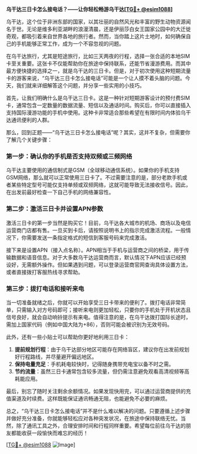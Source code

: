 **乌干达三日卡怎么接电话？——让你轻松畅游乌干达[[TG💪+ @esim1088](https://t.me/s/esim1088)]**

乌干达，这个位于非洲东部的国家，以其壮丽的自然风光和丰富的野生动物资源闻名于世。无论是维多利亚湖畔的浪漫清晨，还是伊丽莎白女王国家公园中的大迁徙奇观，都吸引着来自世界各地的旅行者。然而，当你踏上这片土地时，如何确保自己的手机能够正常工作，成为一个不容忽视的问题。

在乌干达旅行，尤其是短途旅行，比如三天两夜的行程，选择一张合适的本地SIM卡至关重要。这张卡不仅能帮助你在旅途中保持联系，还能节省漫游费用。而其中最方便快捷的选择之一，就是乌干达的三日卡。但是，对于初次使用这种短期流量卡的游客来说，“乌干达三日卡怎么接电话”可能是一个让人摸不着头脑的问题。今天，我们就来详细解答这个问题，并分享一些实用的小技巧。

首先，让我们明确什么是乌干达三日卡。这是一种针对短期游客设计的预付费SIM卡，通常包含一定数量的数据流量、短信以及通话时间。购买后，你可以直接插入支持国际漫游功能的手机中使用。这种卡非常适合那些希望在有限时间内体验乌干达通讯便利的人群。

那么，回到正题——“乌干达三日卡怎么接电话”呢？其实，这并不复杂，但需要你了解几个关键步骤：

### 第一步：确认你的手机是否支持双频或三频网络

乌干达主要使用的通信制式是GSM（全球移动通信系统）。如果你的手机支持GSM网络，那么就可以正常使用三日卡了。不过需要注意的是，部分老款手机或者某些特定型号可能仅支持单频或双频网络，这就可能导致无法接收信号。因此，在出发前最好检查一下自己手机的网络兼容性。

### 第二步：激活三日卡并设置APN参数

激活三日卡的第一步当然是购买它！目前，乌干达各大城市的机场、商场以及电信运营商门店都有售。一旦买到卡后，请按照说明书上的指示完成激活流程。一般情况下，你需要发送一条指定格式的短信到客服号码来完成激活。

接下来是设置APN（接入点名称）。APN相当于手机与运营商之间的桥梁，用于传输数据和语音信息。对于大多数乌干达运营商而言，默认情况下APN应该已经预设好，无需额外操作。但如果遇到问题，可以登录运营商官网查询具体设置方法，或者直接拨打客服热线寻求帮助。

### 第三步：拨打电话和接听来电

当一切准备就绪之后，你就可以开始享受三日卡带来的便利了。拨打电话非常简单，只需输入对方号码即可；接听来电则更加轻松，只要你的手机处于开机状态且信号良好，就会自动响铃提示有来电。值得注意的是，在乌干达拨打国际长途时，需加上国家代码（例如中国大陆为+86），否则可能会被识别为无效号码。

此外，还有一些小贴士可以帮助你更好地利用三日卡：

1. **提前规划行程**：由于乌干达部分地区可能存在网络盲区，建议你在出发前规划好行程路线，并尽量避开偏远地区。
2. **保持电量充足**：手机耗电较快时，记得随身携带充电宝以备不时之需。
3. **节约流量**：虽然三日卡通常包含较多流量，但仍需注意避免观看高清视频等高耗能应用。

最后，别忘了随时关注剩余余额情况。如果发现快用完，可以通过运营商提供的充值渠道及时续费。这样既能保证通讯畅通无阻，也能避免不必要的麻烦。

总之，“乌干达三日卡怎么接电话”并不是什么难以解决的问题。只要遵循上述步骤并做好充分准备，你就能够轻松应对各种突发状况，在旅途中保持联络无忧。当然，除了通讯工具之外，合理安排时间和行程同样重要。希望每位前往乌干达的朋友都能收获一段愉快而难忘的经历！

[[TG💪+ @esim1088](https://t.me/s/esim1088) ![Image](https://i.postimg.cc/4NQfJmqS/Snipaste-2025-05-13-00-14-12.png)]